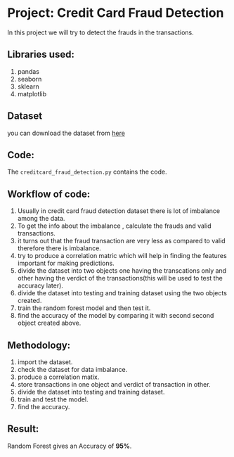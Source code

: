 #  Project: Credit Card Fraud Detection
In this project we will try to detect the frauds in the transactions.
## Libraries used:
1. pandas
2. seaborn
3. sklearn
4. matplotlib
## Dataset
you can download the dataset from [here](https://www.kaggle.com/mlg-ulb/creditcardfraud/ )
## Code:
The `creditcard_fraud_detection.py` contains the code.

## Workflow of code:
1. Usually in credit card fraud detection dataset there is lot of imbalance among the data.
2. To get the info about the imbalance , calculate the frauds and valid transactions.
3. it turns out that the fraud transaction are very less as compared to valid therefore there is imbalance.
4. try to produce a correlation matric which will help in finding the features important for making predictions.
5. divide the dataset into two objects one having the transcations only and other having the verdict of the transactions(this will be used to test the accuracy later).
6. divide the dataset into testing and training dataset using the two objects created.
7. train the random forest model and then test it.
8. find the accuracy of the model by comparing it with second second object created above.

## Methodology:
1. import the dataset.
2. check the dataset for data imbalance.
3. produce a correlation matix.
4. store transactions in one object and verdict of transaction in other.
5. divide the dataset into testing and training dataset.
6. train and test the model.
7. find the accuracy.

## Result: 
Random Forest gives an Accuracy of **95%**.
